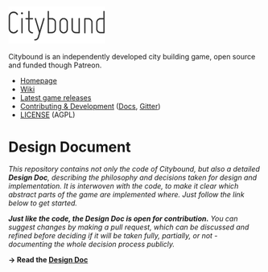 <img src="cb.png" alt="Citybound" width="192"/>

Citybound is an independently developed city building game, open source and funded though Patreon.

* [Homepage](http://cityboundsim.com)
* [Wiki](https://github.com/aeickhoff/citybound/wiki)
* [Latest game releases](https://github.com/aeickhoff/citybound/releases)
* [Contributing & Development](CONTRIBUTING.md) ([Docs](http://citybound.github.io/citybound), [Gitter](https://gitter.im/citybound/Lobby))
* [LICENSE](LICENSE.txt) (AGPL)

# Design Document

*This repository contains not only the code of Citybound, but also a detailed **Design Doc**, describing the philosophy and decisions taken for design and implementation. It is interwoven with the code, to make it clear which abstract parts of the game are implemented where. Just follow the link below to get started.*

***Just like the code, the Design Doc is open for contribution.** You can suggest changes by making a pull request, which can be discussed and refined before deciding if it will be taken fully, partially, or not - documenting the whole decision process publicly.*

**→ Read the [Design Doc](game/README.md)**
